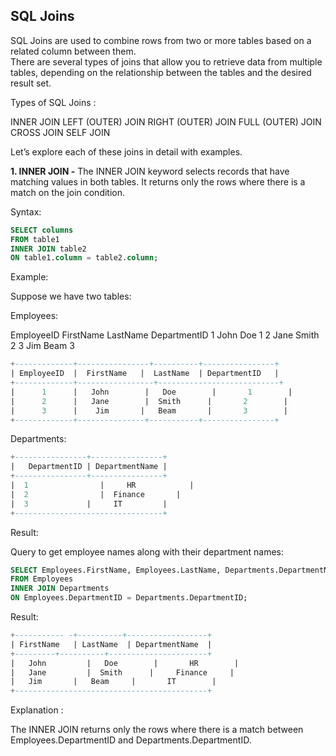 ## SQL Joins
SQL Joins are used to combine rows from two or more tables based on a related column between them.<br> There are several types of joins that allow you to retrieve data from multiple tables, depending on the relationship between the tables and the desired result set.

Types of SQL Joins :

INNER JOIN
LEFT (OUTER) JOIN
RIGHT (OUTER) JOIN
FULL (OUTER) JOIN
CROSS JOIN
SELF JOIN


Let’s explore each of these joins in detail with examples.

**1. INNER JOIN -**
The INNER JOIN keyword selects records that have matching values in both tables. It returns only the rows where there is a match on the join condition.

Syntax:

```sql
SELECT columns
FROM table1
INNER JOIN table2
ON table1.column = table2.column;
```

Example:

Suppose we have two tables:

Employees:

EmployeeID	FirstName	LastName	DepartmentID
1	           John       Doe	        1
2	           Jane	      Smith	        2
3	           Jim	      Beam	        3

```sql
+-------------+----------------+----------+----------------+
| EmployeeID  |  FirstName   |  LastName  |	DepartmentID   |
+-------------+-----------------+---------------------------+
|      1      |   John	      |   Doe	     |       1        |
|      2      |   Jane	      |  Smith	    |       2        |
|      3      |    Jim       |   Beam	    |       3        |
+-------------+---------------+-----------+----------------+
```

Departments:

```sql
+----------------+----------------+
|   DepartmentID | DepartmentName |
+----------------+----------------+
|  1	            |     HR	        |
|  2	            |  Finance       |
|  3             |     IT         |
+---------------------------------+
```

Result:

Query to get employee names along with their department names:

```sql
SELECT Employees.FirstName, Employees.LastName, Departments.DepartmentName
FROM Employees
INNER JOIN Departments
ON Employees.DepartmentID = Departments.DepartmentID;
```

Result:
```sql
+----------- -+----------+------------------+
| FirstName   | LastName  |	DepartmentName  |
+---------+----------+----------------------+
|   John	     |   Doe	    |       HR        |
|   Jane	     |  Smith	   |     Finance     |
|   Jim       |   Beam	   |       IT        |
+-------------------------------------------+
```

Explanation :

 The INNER JOIN returns only the rows where there is a match between Employees.DepartmentID and Departments.DepartmentID.